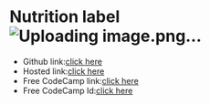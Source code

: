 # Nutrition label![Uploading image.png…]()

- Github link:[click here]()
- Hosted link:[click here](https://namishagurunani.github.io/Nutrition/)
- Free CodeCamp link:[click here](https://www.freecodecamp.org/learn/2022/responsive-web-design/learn-typography-by-building-a-nutrition-label/step-67)
- Free CodeCamp Id:[click here](https://www.freecodecamp.org/namisha_gurunani)
